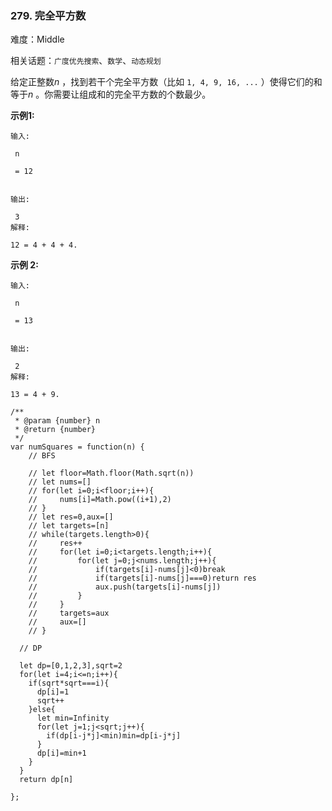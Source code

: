 ### 279. 完全平方数

难度：Middle

相关话题：`广度优先搜索`、`数学`、`动态规划`

给定正整数*n* ，找到若干个完全平方数（比如 `1, 4, 9, 16, ...` ）使得它们的和等于*n* 。你需要让组成和的完全平方数的个数最少。



**示例1:** 



```
输入:

 n

 = 12


输出:

 3 
解释:

12 = 4 + 4 + 4.
```


**示例 2:** 



```
输入:

 n

 = 13


输出:

 2
解释:

13 = 4 + 9.
```

```
/**
 * @param {number} n
 * @return {number}
 */
var numSquares = function(n) {
    // BFS
  
    // let floor=Math.floor(Math.sqrt(n))
    // let nums=[]
    // for(let i=0;i<floor;i++){
    //     nums[i]=Math.pow((i+1),2)
    // }
    // let res=0,aux=[]
    // let targets=[n]
    // while(targets.length>0){
    //     res++
    //     for(let i=0;i<targets.length;i++){
    //         for(let j=0;j<nums.length;j++){
    //             if(targets[i]-nums[j]<0)break
    //             if(targets[i]-nums[j]===0)return res
    //             aux.push(targets[i]-nums[j])
    //         }
    //     }
    //     targets=aux
    //     aux=[]
    // }
  
  // DP
  
  let dp=[0,1,2,3],sqrt=2
  for(let i=4;i<=n;i++){
    if(sqrt*sqrt===i){
      dp[i]=1
      sqrt++
    }else{
      let min=Infinity
      for(let j=1;j<sqrt;j++){
        if(dp[i-j*j]<min)min=dp[i-j*j]
      }
      dp[i]=min+1
    }
  }
  return dp[n]

};
```


